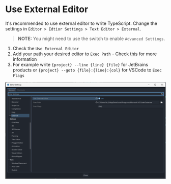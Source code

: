 # Use External Editor

It's recommended to use external editor to write TypeScript.
Change the settings in `Editor > Edtior Settings > Text Editor > External`.

> **NOTE:** You might need to use the switch to enable `Advanced Settings`.

1. Check the `Use External Editor`
2. Add your path your desired editor to `Exec Path` - Check [this](https://docs.godotengine.org/en/stable/tutorials/editor/external_editor.html) for more information
3. For example write `{project} --line {line} {file}` for JetBrains products or `{project} --goto {file}:{line}:{col}` for VSCode to `Exec Flags`

![use_external_editor](images/use_external_editor.png)
